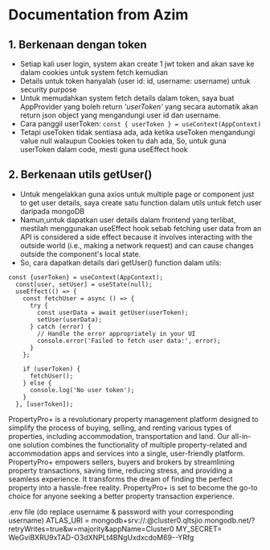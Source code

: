 # Documentation from Azim
## 1. Berkenaan dengan token
- Setiap kali user login, system akan create 1 jwt token and akan save ke dalam cookies untuk system fetch kemudian
- Details untuk token hanyalah (user id: id, username: username) untuk security purpose
- Untuk memudahkan system fetch details dalam token, saya buat AppProvider yang boleh return *'userToken'* yang secara automatik akan return json object yang mengandungi user id dan username.
- Cara panggil userToken: ```const { userToken } = useContext(AppContext)```
- Tetapi useToken tidak sentiasa ada, ada ketika useToken mengandungi value null walaupun Cookies token tu dah ada, So, untuk guna userToken dalam code, mesti guna useEffect hook

## 2. Berkenaan utils getUser()
- Untuk mengelakkan guna axios untuk multiple page or component just to get user details, saya create satu function dalam utils untuk fetch user daripada mongoDB
- Namun,untuk dapatkan user details dalam frontend yang terlibat, mestilah menggunakan useEffect hook sebab fetching user data from an API is considered a side effect because it involves interacting with the outside world (i.e., making a network request) and can cause changes outside the component's local state.
- So, cara dapatkan details dari getUser() function dalam utils:
```
const {userToken} = useContext(AppContext);
  const[user, setUser] = useState(null);
  useEffect(() => {
    const fetchUser = async () => {
      try {
        const userData = await getUser(userToken);
        setUser(userData);
      } catch (error) {
        // Handle the error appropriately in your UI
        console.error('Failed to fetch user data:', error);
      }
    };

    if (userToken) {
      fetchUser();
    } else {
      console.log('No user token');
    }
  }, [userToken]);
```

PropertyPro+ is a revolutionary property management platform designed to simplify the process of buying, selling, and renting various types of properties, including accommodation, transportation and land. Our all-in-one solution combines the functionality of multiple property-related and accommodation apps and services into a single, user-friendly platform. PropertyPro+ empowers sellers, buyers and brokers by streamlining property transactions, saving time, reducing stress, and providing a seamless experience. It transforms the dream of finding the perfect property into a hassle-free reality. PropertyPro+ is set to become the go-to choice for anyone seeking a better property transaction experience.

.env file (do replace username & password with your corresponding username)
ATLAS_URI = mongodb+srv://<username>:<password>@cluster0.qltsjio.mongodb.net/?retryWrites=true&w=majority&appName=Cluster0
MY_SECRET= WeGviBXRU9xTAD-O3dXNPLt4BNgUxdxcdoM69--YRfg
